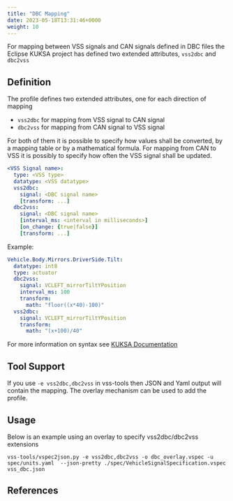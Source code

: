 ```yaml
---
title: "DBC Mapping"
date: 2023-05-18T13:31:46+0000
weight: 10
---
```


For mapping between VSS signals and CAN signals defined in DBC files the Eclipse KUKSA project has defined two extended attributes,
`vss2dbc` and `dbc2vss`


## Definition

The profile defines two extended attributes, one for each direction of mapping

* `vss2dbc` for mapping from VSS signal to CAN signal
* `dbc2vss` for mapping from CAN signal to VSS signal

For both of them it is possible to specify how values shall be converted, by a mapping table or by a mathematical formula.
For mapping from CAN to VSS it is possibly to specify how often the VSS signal shall be updated.

```yaml
<VSS Signal name>:
  type: <VSS type>
  datatype: <VSS datatype>
  vss2dbc:
    signal: <DBC signal name>
    [transform: ...]
  dbc2vss:
    signal: <DBC signal name>
    [interval_ms: <interval in milliseconds>]
    [on_change: {true|false}]
    [transform: ...]
```

Example:


```yaml
Vehicle.Body.Mirrors.DriverSide.Tilt:
  datatype: int8
  type: actuator
  dbc2vss:
    signal: VCLEFT_mirrorTiltYPosition
    interval_ms: 100
    transform:
      math: "floor((x*40)-100)"
  vss2dbc:
    signal: VCLEFT_mirrorTiltYPosition
    transform:
      math: "(x+100)/40"
```

For more information on syntax see [KUKSA Documentation](https://github.com/eclipse/kuksa.val.feeders/edit/main/dbc2val/mapping/mapping.md)

## Tool Support

If you use `-e vss2dbc,dbc2vss` in vss-tools then JSON and Yaml output will contain the mapping.
The overlay mechanism can be used to add the profile.


## Usage

Below is an example using an overlay to specify vss2dbc/dbc2vss extensions

```
vss-tools/vspec2json.py -e vss2dbc,dbc2vss -o dbc_overlay.vspec -u spec/units.yaml  --json-pretty ./spec/VehicleSignalSpecification.vspec vss_dbc.json
```


## References
